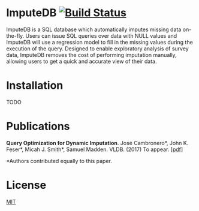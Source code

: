 # ImputeDB [![Build Status](https://travis-ci.org/jfeser/ImputeDB.svg?branch=master)](https://travis-ci.org/jfeser/ImputeDB)

ImputeDB is a SQL database which automatically imputes missing data on-the-fly.
Users can issue SQL queries over data with NULL values and ImputeDB will use a regression model to fill in the missing values during the execution of the query.
Designed to enable exploratory analysis of survey data, ImputeDB removes the cost of performing imputation manually, allowing users to get a quick and accurate view of their data.

# Installation #

TODO

# Publications #

**Query Optimization for Dynamic Imputation**. José Cambronero\*, John K. Feser\*, Micah J. Smith\*, Samuel Madden. VLDB. (2017) To appear. [<a href="http://people.csail.mit.edu/feser/imputedb.pdf">pdf</a>]

*Authors contributed equally to this paper.

# License #

[MIT](https://opensource.org/licenses/MIT)
